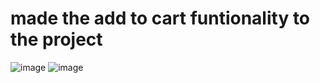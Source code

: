 # made the add to cart funtionality to the project

![image](https://github.com/lavkesh89/Add-to-cart/assets/131283151/70e5454c-5fe3-49e9-8354-4783c8a41af9)
![image](https://github.com/lavkesh89/Add-to-cart/assets/131283151/3c3f0a53-3754-4abf-ac3d-3c7c54fbc5ea)
